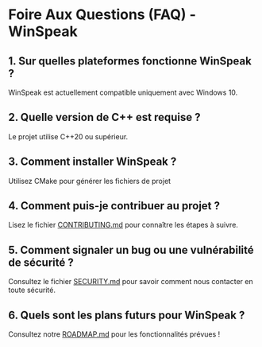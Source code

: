 # Foire Aux Questions (FAQ) - WinSpeak

## 1. Sur quelles plateformes fonctionne WinSpeak ?
WinSpeak est actuellement compatible uniquement avec Windows 10.

## 2. Quelle version de C++ est requise ?
Le projet utilise C++20 ou supérieur.

## 3. Comment installer WinSpeak ?
Utilisez CMake pour générer les fichiers de projet

## 4. Comment puis-je contribuer au projet ?
Lisez le fichier [CONTRIBUTING.md](CONTRIBUTING.md) pour connaître les étapes à suivre.

## 5. Comment signaler un bug ou une vulnérabilité de sécurité ?
Consultez le fichier [SECURITY.md](SECURITY.md) pour savoir comment nous contacter en toute sécurité.

## 6. Quels sont les plans futurs pour WinSpeak ?
Consultez notre [ROADMAP.md](ROADMAP.md) pour les fonctionnalités prévues !
